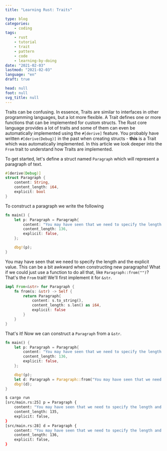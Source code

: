 ```yaml
---
title: "Learning Rust: Traits"

type: blog
categories:
    - coding
tags:
    - rust
    - tutorial
    - trait
    - pattern
    - code
    - learning-by-doing
date: "2021-02-03"
lastmod: "2021-02-03"
language: "en"
draft: true

head: null
foot: null
svg_title: null
---
```


Traits can be confusing. In essence, Traits are similar to interfaces in other programming languages, but a lot more flexible. A Trait defines one or more functions that can be implemented for custom structs. The Rust core language provides a lot of traits and some of them can even be automatically implemented using the `#[derive]` feature. You probably have written `#[derive(Debug)]` in the past when creating structs - **this** is a Trait which was automatically implemented. In this article we look deeper into the `From` trait to understand how Traits are implemented.

To get started, let's  define a struct named `Paragraph` which will represent a paragraph of text. 

```rust
#[derive(Debug)]
struct Paragraph {
    content: String,
    content_length: i64,
    explicit: bool
}
```

To construct a paragraph we write the following

```rust
fn main() {
    let p: Paragraph = Paragraph{
        content: "You may have seen that we need to specify the length and the explicit value. This can be a bit awkward when constructing new paragraphs!".to_string(),
        content_length: 136,
        explicit: false,
    };

    dbg!(p);
}
```

You may have seen that we need to specify the length and the explicit value. This can be a bit awkward when constructing new paragraphs! What if we could just use a function to do all that, like `Paragraph::from("")`? That's the `From` trait! We'll first implement it for `&str`.

```rust
impl From<&str> for Paragraph {
    fn from(s: &str) -> Self {
        return Paragraph{
            content: s.to_string(),
            content_length: s.len() as i64,
            explicit: false
        }
    }
}
```

That's it! Now we can construct a `Paragraph` from a `&str`.

```rust
fn main() {
    let p: Paragraph = Paragraph{
        content: "You may have seen that we need to specify the length and the explicit value. This can be a bit awkward when constructing new paragraphs!".to_string(),
        content_length: 136,
        explicit: false,
    };

    dbg!(p);
    let d: Paragraph = Paragraph::from("You may have seen that we need to specify the length and the explicit value. This can be a bit awkward when constructing new paragraphs!");
    dbg!(d);
}
```
```bash
$ cargo run
[src/main.rs:25] p = Paragraph {
    content: "You may have seen that we need to specify the length and the explicit value. This can be a bit awkward when constructing new paragraphs!",
    content_length: 135,
    explicit: false,
}
[src/main.rs:28] d = Paragraph {
    content: "You may have seen that we need to specify the length and the explicit value. This can be a bit awkward when constructing new paragraphs!",
    content_length: 136,
    explicit: false,
}
```
